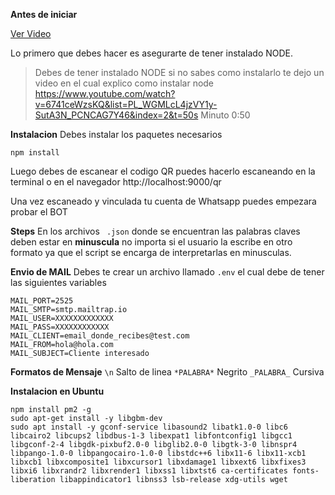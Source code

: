 __Antes de iniciar__

[Ver Video](https://www.youtube.com/watch?v=iCSVcEq17rA)

Lo primero que debes hacer es asegurarte de tener instalado NODE.

> Debes de tener instalado NODE si no sabes como instalarlo te dejo un video en el cual explico como instalar node https://www.youtube.com/watch?v=6741ceWzsKQ&list=PL_WGMLcL4jzVY1y-SutA3N_PCNCAG7Y46&index=2&t=50s Minuto 0:50

__Instalacion__
Debes instalar los paquetes necesarios
```
npm install
``` 

Luego debes de escanear el codigo QR puedes hacerlo escaneando en la terminal o en el navegador
http://localhost:9000/qr

Una vez escaneado y vinculada tu cuenta de Whatsapp puedes empezara  probar el BOT

__Steps__
En los archivos ` .json` donde se encuentran las palabras claves deben estar en __minuscula__ no importa si el usuario la escribe en otro 
formato ya que el script se encarga de interpretarlas en minusculas.

__Envio de MAIL__
Debes te crear un archivo llamado `.env` el cual debe de tener las siguientes variables
```
MAIL_PORT=2525
MAIL_SMTP=smtp.mailtrap.io
MAIL_USER=XXXXXXXXXXXXX
MAIL_PASS=XXXXXXXXXXXX
MAIL_CLIENT=email_donde_recibes@test.com
MAIL_FROM=hola@hola.com
MAIL_SUBJECT=Cliente interesado
```

__Formatos de Mensaje__
`\n` Salto de linea
`*PALABRA*` Negrito
`_PALABRA_` Cursiva

__Instalacion en Ubuntu__
``` 
npm install pm2 -g
sudo apt-get install -y libgbm-dev
sudo apt install -y gconf-service libasound2 libatk1.0-0 libc6 libcairo2 libcups2 libdbus-1-3 libexpat1 libfontconfig1 libgcc1 libgconf-2-4 libgdk-pixbuf2.0-0 libglib2.0-0 libgtk-3-0 libnspr4 libpango-1.0-0 libpangocairo-1.0-0 libstdc++6 libx11-6 libx11-xcb1 libxcb1 libxcomposite1 libxcursor1 libxdamage1 libxext6 libxfixes3 libxi6 libxrandr2 libxrender1 libxss1 libxtst6 ca-certificates fonts-liberation libappindicator1 libnss3 lsb-release xdg-utils wget
```